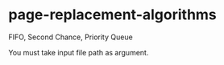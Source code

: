 # page-replacement-algorithms
FIFO, Second Chance, Priority Queue

You must take input file path as argument.
